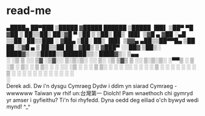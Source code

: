 # read-me
 ▄████▄   ██▀███   ▒█████  ▓█████   ██████  ▒█████   ▐██▌ 
▒██▀ ▀█  ▓██ ▒ ██▒▒██▒  ██▒▓█   ▀ ▒██    ▒ ▒██▒  ██▒ ▐██▌ 
▒▓█    ▄ ▓██ ░▄█ ▒▒██░  ██▒▒███   ░ ▓██▄   ▒██░  ██▒ ▐██▌ 
▒▓▓▄ ▄██▒▒██▀▀█▄  ▒██   ██░▒▓█  ▄   ▒   ██▒▒██   ██░ ▓██▒ 
▒ ▓███▀ ░░██▓ ▒██▒░ ████▓▒░░▒████▒▒██████▒▒░ ████▓▒░ ▒▄▄  
░ ░▒ ▒  ░░ ▒▓ ░▒▓░░ ▒░▒░▒░ ░░ ▒░ ░▒ ▒▓▒ ▒ ░░ ▒░▒░▒░  ░▀▀▒ 
  ░  ▒     ░▒ ░ ▒░  ░ ▒ ▒░  ░ ░  ░░ ░▒  ░ ░  ░ ▒ ▒░  ░  ░ 
░          ░░   ░ ░ ░ ░ ▒     ░   ░  ░  ░  ░ ░ ░ ▒      ░ 
░ ░         ░         ░ ░     ░  ░      ░      ░ ░   ░    
░                                                         
Derek adi.
Dw i'n dysgu Cymraeg
Dydw i ddim yn siarad Cymraeg - wwwwww
Taiwan yw rhif un:台灣第一
Diolch!
Pam wnaethoch chi gymryd yr amser i gyfieithu? Ti'n foi rhyfedd.
Dyna oedd deg eiliad o'ch bywyd wedi mynd! ^_^
